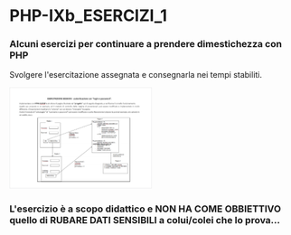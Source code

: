 # PHP-IXb_ESERCIZI_1
### Alcuni esercizi per continuare a prendere dimestichezza con PHP

Svolgere l'esercitazione assegnata e consegnarla nei tempi stabiliti.

<img src="readmeSrc\1.png" alt="1" width="50%" height="50%" style="margin: 1;">

### L'esercizio è a scopo didattico e NON HA COME OBBIETTIVO quello di RUBARE DATI SENSIBILI a colui/colei che lo prova...
